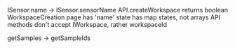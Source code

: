 ISensor.name -> ISensor.sensorName
API.createWorkspace returns boolean
WorkspaceCreation page has 'name' state
    has map states, not arrays
API methods don't accept IWorkspace, rather workspaceId

getSamples -> getSampleIds